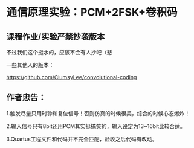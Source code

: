 # 通信原理实验：PCM+2FSK+卷积码
## 课程作业/实验严禁抄袭版本
不过我们这个挺水的，应该不会有人抄吧（悲

一些其他人的版本：

<https://github.com/ClumsyLee/convolutional-coding>

## 作者忠告：
1.触发尽量只用时钟和复位信号！否则仿真的时候很美，综合的时候心态爆炸！

2.输入信号只有8bit还用PCM其实挺搞笑的，输入设定为13~16bit比较合适。

3.Quartus工程文件和代码并不完全匹配，验收之后代码有改动。
